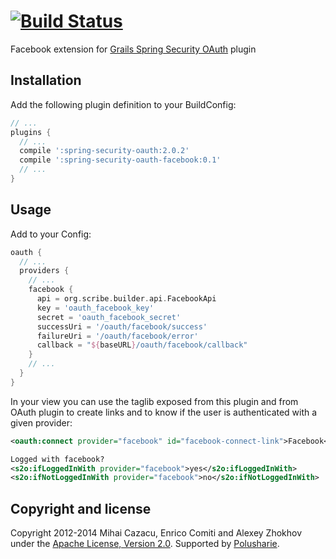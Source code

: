 [![Build Status](https://travis-ci.org/EdersonGarcia/grails-spring-security-oauth-facebook.svg)](https://travis-ci.org/EdersonGarcia/grails-spring-security-oauth-facebook)
====================================

Facebook extension for [Grails Spring Security OAuth][spring-security-oauth-plugin] plugin

Installation
------------

Add the following plugin definition to your BuildConfig:
```groovy
// ...
plugins {
  // ...
  compile ':spring-security-oauth:2.0.2'
  compile ':spring-security-oauth-facebook:0.1'
  // ...
}
```

Usage
-----

Add to your Config:
```groovy
oauth {
  // ...
  providers {
    // ...
    facebook {
      api = org.scribe.builder.api.FacebookApi
      key = 'oauth_facebook_key'
      secret = 'oauth_facebook_secret'
      successUri = '/oauth/facebook/success'
      failureUri = '/oauth/facebook/error'
      callback = "${baseURL}/oauth/facebook/callback"
    }
    // ...
  }
}
```

In your view you can use the taglib exposed from this plugin and from OAuth plugin to create links and to know if the user is authenticated with a given provider:
```xml
<oauth:connect provider="facebook" id="facebook-connect-link">Facebook</oauth:connect>

Logged with facebook?
<s2o:ifLoggedInWith provider="facebook">yes</s2o:ifLoggedInWith>
<s2o:ifNotLoggedInWith provider="facebook">no</s2o:ifNotLoggedInWith>
```

Copyright and license
---------------------

Copyright 2012-2014 Mihai Cazacu, Enrico Comiti and Alexey Zhokhov under the [Apache License, Version 2.0](LICENSE). Supported by [Polusharie][polusharie].

[polusharie]: http://www.polusharie.com
[spring-security-oauth-plugin]: https://github.com/enr/grails-spring-security-oauth
